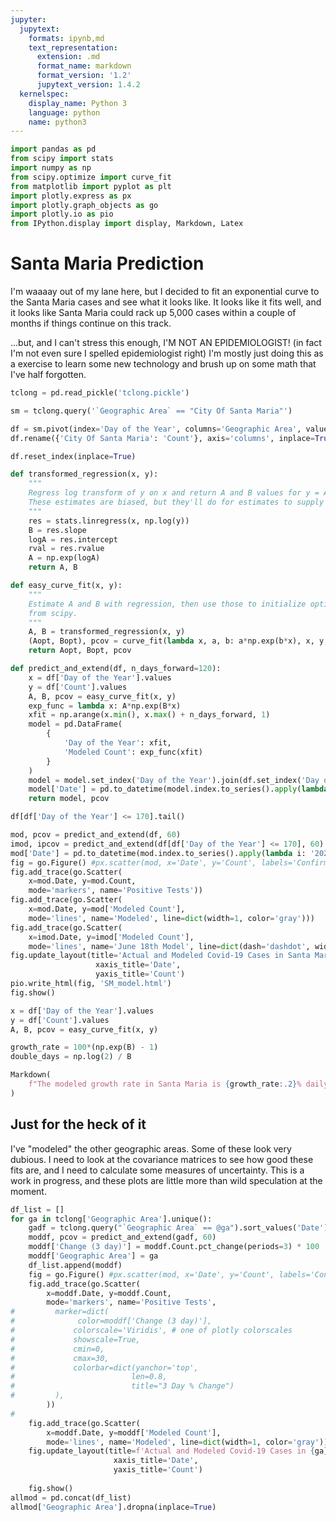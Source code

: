 ```yaml
---
jupyter:
  jupytext:
    formats: ipynb,md
    text_representation:
      extension: .md
      format_name: markdown
      format_version: '1.2'
      jupytext_version: 1.4.2
  kernelspec:
    display_name: Python 3
    language: python
    name: python3
---
```


```python
import pandas as pd
from scipy import stats
import numpy as np
from scipy.optimize import curve_fit
from matplotlib import pyplot as plt
import plotly.express as px
import plotly.graph_objects as go
import plotly.io as pio
from IPython.display import display, Markdown, Latex
```

# Santa Maria Prediction

I'm waaaay out of my lane here, but I decided to fit an exponential curve to the Santa Maria cases and see what it looks like. It looks like it fits well, and it looks like Santa Maria could rack up 5,000 cases within a couple of months if things continue on this track. 

...but, and I can't stress this enough, I'M NOT AN EPIDEMIOLOGIST! (in fact I'm not even sure I spelled epidemiologist right) I'm mostly just doing this as a exercise to learn some new technology and brush up on some math that I've half forgotten.

```python
tclong = pd.read_pickle('tclong.pickle')
```

```python
sm = tclong.query('`Geographic Area` == "City Of Santa Maria"')
```

```python
df = sm.pivot(index='Day of the Year', columns='Geographic Area', values='Count')
df.rename({'City Of Santa Maria': 'Count'}, axis='columns', inplace=True)
```

```python
df.reset_index(inplace=True)
```

```python
def transformed_regression(x, y):
    """
    Regress log transform of y on x and return A and B values for y = A * exp(B * x).
    These estimates are biased, but they'll do for estimates to supply to curve_fit.
    """
    res = stats.linregress(x, np.log(y))
    B = res.slope
    logA = res.intercept
    rval = res.rvalue
    A = np.exp(logA)
    return A, B

def easy_curve_fit(x, y):
    """
    Estimate A and B with regression, then use those to initialize optimized curve_fit
    from scipy.
    """
    A, B = transformed_regression(x, y)
    (Aopt, Bopt), pcov = curve_fit(lambda x, a, b: a*np.exp(b*x), x, y, p0=(A, B))
    return Aopt, Bopt, pcov

def predict_and_extend(df, n_days_forward=120):
    x = df['Day of the Year'].values
    y = df['Count'].values
    A, B, pcov = easy_curve_fit(x, y)
    exp_func = lambda x: A*np.exp(B*x)
    xfit = np.arange(x.min(), x.max() + n_days_forward, 1)
    model = pd.DataFrame(
        {
            'Day of the Year': xfit,
            'Modeled Count': exp_func(xfit)
        }
    )
    model = model.set_index('Day of the Year').join(df.set_index('Day of the Year'))
    model['Date'] = pd.to_datetime(model.index.to_series().apply(lambda i: '2020 ' + str(i)), format='%Y %j')
    return model, pcov
```

```python
df[df['Day of the Year'] <= 170].tail()
```

```python
mod, pcov = predict_and_extend(df, 60)
imod, ipcov = predict_and_extend(df[df['Day of the Year'] <= 170], 60)
mod['Date'] = pd.to_datetime(mod.index.to_series().apply(lambda i: '2020 ' + str(i)), format='%Y %j')
fig = go.Figure() #px.scatter(mod, x='Date', y='Count', labels='Confirmed Cases')
fig.add_trace(go.Scatter(
    x=mod.Date, y=mod.Count,
    mode='markers', name='Positive Tests'))
fig.add_trace(go.Scatter(
    x=mod.Date, y=mod['Modeled Count'], 
    mode='lines', name='Modeled', line=dict(width=1, color='gray')))
fig.add_trace(go.Scatter(
    x=imod.Date, y=imod['Modeled Count'], 
    mode='lines', name='June 18th Model', line=dict(dash='dashdot', width=1, color='red')))
fig.update_layout(title='Actual and Modeled Covid-19 Cases in Santa Maria, CA',
                   xaxis_title='Date',
                   yaxis_title='Count')
pio.write_html(fig, 'SM_model.html')
fig.show()
```

```python
x = df['Day of the Year'].values
y = df['Count'].values
A, B, pcov = easy_curve_fit(x, y)

growth_rate = 100*(np.exp(B) - 1)
double_days = np.log(2) / B

Markdown(
    f"The modeled growth rate in Santa Maria is {growth_rate:.2}% daily. At that rate, cases will double every {double_days:.1f} days."
)
```

## Just for the heck of it

I've "modeled" the other geographic areas. Some of these look very dubious. I need to look at the covariance matrices to see how good these fits are, and I need to calculate some measures of uncertainty. This is a work in progress, and these plots are little more than wild speculation at the moment.

```python
df_list = []
for ga in tclong['Geographic Area'].unique():
    gadf = tclong.query("`Geographic Area` == @ga").sort_values('Date')
    moddf, pcov = predict_and_extend(gadf, 60)
    moddf['Change (3 day)'] = moddf.Count.pct_change(periods=3) * 100
    moddf['Geographic Area'] = ga
    df_list.append(moddf)
    fig = go.Figure() #px.scatter(mod, x='Date', y='Count', labels='Confirmed Cases')
    fig.add_trace(go.Scatter(
        x=moddf.Date, y=moddf.Count,
        mode='markers', name='Positive Tests',
#         marker=dict(
#              color=moddf['Change (3 day)'],
#             colorscale='Viridis', # one of plotly colorscales
#             showscale=True,
#             cmin=0,
#             cmax=30,
#             colorbar=dict(yanchor='top',
#                          len=0.8,
#                          title="3 Day % Change")
#         ),
        ))
#     
    fig.add_trace(go.Scatter(
        x=moddf.Date, y=moddf['Modeled Count'], 
        mode='lines', name='Modeled', line=dict(width=1, color='gray')))
    fig.update_layout(title=f'Actual and Modeled Covid-19 Cases in {ga}, CA',
                       xaxis_title='Date',
                       yaxis_title='Count')
    
    fig.show()
allmod = pd.concat(df_list)
allmod['Geographic Area'].dropna(inplace=True)
```

```python

```
